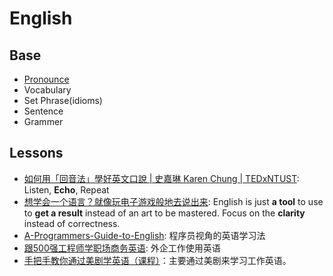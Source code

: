 # English 


## Base 

* [Pronounce](https://workflowy.com/s/BZDH.3WnFc2lF9o)
* Vocabulary
* Set Phrase(idioms)
* Sentence 
* Grammer



## Lessons 

* [如何用「回音法」學好英文口說 | 史嘉琳 Karen Chung | TEDxNTUST](https://www.youtube.com/watch?v=sQEWEPIHLzQ): Listen, **Echo**, Repeat 
* [想学会一个语言？就像玩电子游戏般地去说出来](https://www.youtube.com/watch?v=mwpdffpixBY): English is just **a tool** to use to **get a result** instead of an art to be mastered. Focus on the **clarity** instead of correctness.
* [A-Programmers-Guide-to-English](https://github.com/yujiangshui/A-Programmers-Guide-to-English): 程序员视角的英语学习法
* [跟500强工程师学职场商务英语](https://study.163.com/course/introduction.htm?courseId=1004495007#/courseDetail?tab=1): 外企工作使用英语
* [手把手教你通过美剧学英语（课程）](https://zhuanlan.zhihu.com/p/27222124)：主要通过美剧来学习工作英语。
